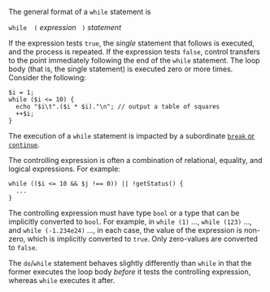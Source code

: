 The general format of a `while` statement is

`while  (`  *expression* ` )`  *statement*

If the expression tests `true`, the *single* statement that follows is executed, and the process is repeated. If the expression tests `false`,
control transfers to the point immediately following the end of the `while` statement. The loop body (that is, the single statement) is executed
zero or more times. Consider the following:

```table-of-squares.hack
$i = 1;
while ($i <= 10) {
  echo "$i\t".($i * $i)."\n"; // output a table of squares
  ++$i;
}
```

The execution of a `while` statement is impacted by a subordinate
[`break` or `continue`](break-and-continue.md).

The controlling expression is often a combination of relational, equality, and logical expressions.  For example:

```Hack
while (($i <= 10 && $j !== 0)) || !getStatus() {
  ...
}
```

The controlling expression must have type `bool` or a type that can be implicitly converted to `bool`.  For example, in `while (1)` ...,
`while (123)` ..., and `while (-1.234e24)` ..., in each case, the value of the expression is non-zero, which is implicitly converted to `true`. Only
zero-values are converted to `false`.

The `do`/`while` statement behaves slightly differently than `while` in that the former executes the loop body *before* it tests the
controlling expression, whereas `while` executes it after.
